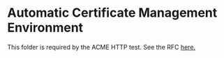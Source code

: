 # Automatic Certificate Management Environment
This folder is required by the ACME HTTP test.
See the RFC [here.](https://datatracker.ietf.org/doc/html/rfc8555)